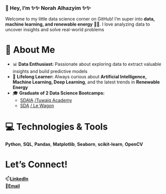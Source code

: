 
### 👋 Hey, I’m ✨✨ Norah Alhazyim ✨✨

Welcome to my little data science corner on GitHub! I’m super into **data, machine learning, and renewable energy** 🌱🌞. I love analyzing data to uncover insights and solve real-world problems
 

# 🌟 About Me  
- 📊 **Data Enthusiast:** Passionate about exploring data to extract valuable insights and build predictive models  
- 🧠 **Lifelong Learner:** Always curious about **Artificial Intelligence, Machine Learning, Deep Learning**, and the latest trends in **Renewable Energy**  
- 🎓 **Graduate of 2 Data Science Bootcamps:**  
   - [SDAIA](https://sdaia.gov.sa/en/default.aspx) [/Tuwaiq Academy](https://tuwaiq.edu.sa/)
   - [SDA](https://sda.edu.sa/ar)  [/ Le Wagon](https://www.lewagon.com/)


# 💻 Technologies & Tools  
**Python**, **SQL**, **Pandas**, **Matplotlib**, **Seaborn**, **scikit-learn**, **OpenCV**  


# Let’s Connect!  
📫[**LinkedIn**](https://www.linkedin.com/in/noura-yousef-alhazyim/)  
📧[**Email**](mailto:nouraalhazyim@gmail.com)  


<!---
Nouraalhazyim/Nouraalhazyim is a ✨ special ✨ repository because its `README.md` (this file) appears on your GitHub profile.
You can click the Preview link to take a look at your changes.
--->
